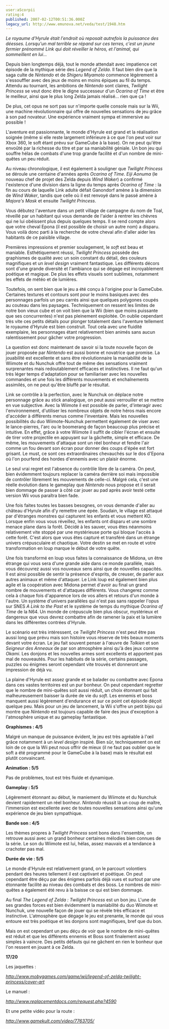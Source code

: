 ```yaml
---
user:aScorpii
rating:4
published: 2007-02-12T00:51:36.000Z
legacy_url: http://www.emunova.net/veda/test/1948.htm
---
```

_Le royaume d'Hyrule était l'endroit où reposait autrefois la puissance des déesses. Lorsqu'un mal terrible se répand sur ces terres, c'est un jeune fermier prénommé Link qui doit réveiller le héros, et l'animal, qui sommeillent en lui..._  

  

Depuis bien longtemps déjà, tout le monde attendait avec impatience cet épisode de la mythique série des _Legend of Zelda_. Il faut bien dire que la saga culte de _Nintendo_ et de _Shigeru Miyamoto_ commence légèrement à s'essouffler avec des jeux de moins en moins épiques au fil du temps. Attendu au tournant, les ambitions de _Nintendo_ sont claires, _Twilight Princess_ se veut donc être le digne successeur d'un _Ocarina of Time_ et être le meilleur, ainsi que le plus long Zelda jamais réalisé... rien que ça !  

De plus, cet opus ne sort pas sur n'importe quelle console mais sur la Wii, une machine révolutionnaire qui offre de nouvelles sensations de jeu grâce à son pad novateur. Une expérience vraiment sympa et immersive au possible !  

L'aventure est passionnante, le monde d'Hyrule est grand et la réalisation soignée (même si elle reste largement inférieure à ce que l'on peut voir sur Xbox 360, le soft étant prévu sur GameCube à la base). On ne peut qu'être envoûté par la richesse du titre et par sa maniabilité géniale. Un bon jeu qui souffre hélas de combats d'une trop grande facilité et d'un nombre de mini-quêtes un peu réduit.  

Au niveau chronologique, il est également à souligner que _Twilight Princess_ se déroule une centaine d'années après _Ocarina of Time_. _Eiji Aonuma_ (le nouveau chef de projet des Zelda depuis _Wind Waker_) a confirmé l'existence d'une division dans la ligne du temps après _Ocarina of Time_ : la fin au cours de laquelle Link adulte défait Ganondorf amène à la dimension de _Wind Waker_, tandis que celle où il est renvoyé dans le passé amène à _Majora's Mask_ et ensuite _Twilight Princess_.  

  

Vous débutez l'aventure dans un petit village de campagne du nom de Toal, réveillé par un habitant qui vous demande de l'aider à rentrer les chèvres qui ne lui obéissent plus depuis quelques temps. Il se rend compte alors que votre cheval Epona (il est possible de choisir un autre nom) a disparu. Vous voilà donc parti à la recherche de votre cheval afin d'aller aider les habitants de ce paisible village.  

Premières impressions et premier soulagement, le _soft_ est beau et maniable. Esthétiquement réussi, _Twilight Princess_ possède des graphismes de qualité avec un soin constant du détail, des couleurs magnifiques et un _level design_ vraiment fantastique. Les différents décors sont d'une grande diversité et l'ambiance qui se dégage est incroyablement poétique et magique. De plus les effets visuels sont sublimes, notamment les effets de météo et de lumières.  

Toutefois, on sent bien que le jeu a été conçu à l'origine pour la GameCube. Certaines textures et contours sont pour le moins basiques avec des personnages parfois un peu carrés ainsi que quelques polygones coupés au couteau dans les paysages. Techniquement on ressent les limites de notre bon vieux cube et on voit bien que la Wii (bien que moins puissante que ses concurrentes) n'est pas pleinement exploitée. On oublie cependant très vite ces petits détails pour plonger totalement dans l'aventure tellement le royaume d'Hyrule est bien construit. Tout cela avec une fluidité exemplaire, les personnages étant relativement bien animés sans aucun ralentissement pour gâcher votre progression.  

  

La question est donc maintenant de savoir si la toute nouvelle façon de jouer proposée par _Nintendo_ est aussi bonne et novatrice que promise. La jouabilité est excellente et sans être révolutionnaire la maniabilité de la Wiimote et du Nunchuk offre tout de même des sensations vraiment surprenantes mais redoutablement efficaces et instinctives. Il ne faut qu'un très léger temps d'adaptation pour se familiariser avec les nouvelles commandes et une fois les différents mouvements et enchaînements assimilés, on ne peut qu'être bluffé par le résultat.  

Link se contrôle à la perfection, avec le Nunchuk on déplace notre personnage grâce au stick analogique, on peut aussi verrouiller et se mettre en vue subjective. Avec la Wiimote il est possible de parler, d'interagir avec l'environnement, d'utiliser les nombreux objets de notre héros mais encore d'accéder à différents menus comme l'inventaire. Mais les nouvelles possibilités du duo Wiimote-Nunchuk permettent également de viser avec le lance-pierres, l'arc ou le boomerang de façon beaucoup plus précise et intuitive. En effet, grâce à votre Wiimote il suffit de cibler l'écran et ensuite de tirer votre projectile en appuyant sur la gâchette, simple et efficace. De même, les mouvements d'attaque sont un réel bonheur et fendre l'air comme un fou devant son écran pour donner des coups d'épée est fort grisant. Le must, ce sont ces extraordinaires chevauchés sur le dos d'Epona où l'on pourfend des hordes d'ennemis avec un plaisir énorme.  

Le seul vrai regret est l'absence du contrôle libre de la caméra. On peut, bien évidemment toujours replacer la caméra derrière soi mais impossible de contrôler librement les mouvements de celle-ci. Malgré cela, c'est une réelle évolution dans le gameplay que _Nintendo_ nous propose et il serait bien dommage de passer à côté car jouer au pad après avoir testé cette version Wii vous paraîtra bien fade.  

  

Une fois faites toutes les basses besognes, on vous demande d'aller au château d'Hyrule afin d'y remettre une épée. Soudain, le village est attaqué par d'étranges monstres qui capturent les enfants et vous mettent KO. Lorsque enfin vous vous réveillez, les enfants ont disparu et une sombre menace plane dans la forêt. Décidé à les sauver, vous êtes néanmoins relativement vite stoppé par une mystérieuse porte qui bloque l'accès à cette forêt. C'est alors que vous êtes capturé et transféré dans un étrange univers crépusculaire et chaotique. Votre destin se met en route et votre transformation en loup marque le début de votre quête.  

Une fois transformé en loup vous faites la connaissance de Midona, un être étrange qui vous sera d'une grande aide dans ce monde parallèle, mais vous découvrez aussi vos nouveaux sens ainsi que de nouvelles capacités. Il est ainsi possible de sentir la présence d'esprits, de creuser, de parler aux autres animaux et même d'attaquer. Le Link loup est également bien plus agile et la coopération avec Midona permet d'avoir au final un grand nombre de mouvements et d'attaques différents. Vous changerez comme cela à chaque fois d'apparence lors de vos allers et retours d'un monde à l'autre. Un système d'univers parallèles qui n'est pas sans rappeler l'opus sur SNES _A Link to the Past_ et le système de temps du mythique _Ocarina of Time_ de la N64\. Un monde de crépuscule bien plus obscur, mystérieux et dangereux que vous devrez combattre afin de ramener la paix et la lumière dans les différentes contrées d'Hyrule.  

  

Le scénario est très intéressent, ce _Twilight Princess_ n'est peut être pas aussi long que prévu mais son histoire vous réserve de très beaux moments devant votre écran. Le jeu fait souvent penser à l'œuvre de _Tolkien_ et son _Seigneur des Anneaux_ de par son atmosphère ainsi qu'à des jeux comme _Okami_. Les donjons et les nouvelles armes sont excellents et apportent pas mal de nouveautés. Pour les habitués de la série, certains passages, puzzles ou énigmes seront cependant vite trouvés et donneront une impression de déjà vu.  

La plaine d'Hyrule est assez grande et se balader ou combattre avec Epona dans ces vastes territoires est un pur bonheur. On peut cependant regretter que le nombre de mini-quêtes soit aussi réduit, un choix étonnant qui fait malheureusement baisser la durée de vie du _soft_. Les ennemis et boss manquent aussi légèrement d'endurance et sur ce point cet épisode déçoit quelque peu. Mais pour un jeu de lancement, la Wii s'offre un petit bijou qui montre que _Nintendo_ est toujours capable de faire des jeux d'exception à l'atmosphère unique et au gameplay fantastique.  

  

**Graphismes : 4/5**  

Malgré un manque de puissance évident, le jeu est très agréable à l'œil grâce notamment à un _level design_ inspiré. Bien sûr, techniquement on est loin de ce que la Wii peut nous offrir de mieux (il ne faut pas oublier que le soft a été programmé pour le GameCube à la base) mais le résultat est plutôt convaincant.  

  

**Animation : 5/5**  

Pas de problèmes, tout est très fluide et dynamique.  

  

**Gameplay : 5/5**  

Légèrement étonnant au début, le maniement du Wiimote et du Nunchuk devient rapidement un réel bonheur. _Nintendo_ réussit là un coup de maître, l'immersion est excellente avec de toutes nouvelles sensations ainsi qu'une expérience de jeu bien sympathique.  

  

**Bande son : 4/5**  

Les thèmes propres à _Twilight Princess_ sont bons dans l'ensemble, on retrouve aussi avec un grand bonheur certaines mélodies bien connues de la série. Le son du Wiimote est lui, hélas, assez mauvais et a tendance à crachoter pas mal.  

  

**Durée de vie : 5/5**  

Le monde d'Hyrule est relativement grand, on le parcourt volontiers pendant des heures tellement il est captivant et poétique. On peut cependant être déçu par des énigmes parfois déjà vues et surtout par une étonnante facilité au niveau des combats et des boss. Le nombres de mini-quêtes a également été revu à la baisse ce qui est bien dommage.  

   

Au final _The Legend of Zelda : Twilight Princess_ est un bon jeu. L'une de ses grandes forces est bien évidemment la maniabilité du duo Wiimote et Nunchuk, une nouvelle façon de jouer qui se révèle très efficace et instinctive. L'atmosphère que dégage le jeu est prenante, le monde qui vous entoure est très poétique et les donjons sont magnifiques, bref que du bon.  

Mais on est cependant un peu déçu de voir que le nombre de mini-quêtes est réduit et que les différents ennemis et Boss sont finalement assez simples à vaincre. Des petits défauts qui ne gâchent en rien le bonheur que l'on ressent en jouant à ce Zelda.  

  

  

**17/20**  

  

Les jaquettes :  

_http://www.mobygames.com/game/wii/legend-of-zelda-twilight-princess/cover-art_  

  

Le manuel :  

_http://www.replacementdocs.com/request.php?4590_  

  

Et une petite vidéo pour la route :  

_http://www.gamekult.com/video/7763705/_